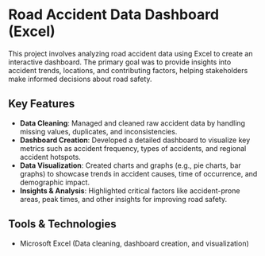 # Road Accident Data Dashboard (Excel)

This project involves analyzing road accident data using Excel to create an interactive dashboard. The primary goal was to provide insights into accident trends, locations, and contributing factors, helping stakeholders make informed decisions about road safety.

## Key Features

- **Data Cleaning**: Managed and cleaned raw accident data by handling missing values, duplicates, and inconsistencies.
- **Dashboard Creation**: Developed a detailed dashboard to visualize key metrics such as accident frequency, types of accidents, and regional accident hotspots.
- **Data Visualization**: Created charts and graphs (e.g., pie charts, bar graphs) to showcase trends in accident causes, time of occurrence, and demographic impact.
- **Insights & Analysis**: Highlighted critical factors like accident-prone areas, peak times, and other insights for improving road safety.

## Tools & Technologies

- Microsoft Excel (Data cleaning, dashboard creation, and visualization)

